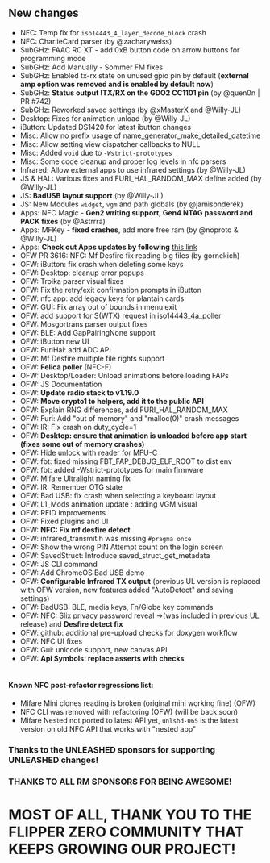 ## New changes
* NFC: Temp fix for `iso14443_4_layer_decode_block` crash
* NFC: CharlieCard parser (by @zacharyweiss)
* SubGHz: FAAC RC XT - add 0xB button code on arrow buttons for programming mode
* SubGHz: Add Manually - Sommer FM fixes
* SubGHz: Enabled tx-rx state on unused gpio pin by default (**external amp option was removed and is enabled by default now**)
* SubGHz: **Status output !TX/RX on the GDO2 CC1101 pin** (by @quen0n | PR #742)
* SubGHz: Reworked saved settings (by @xMasterX and @Willy-JL)
* Desktop: Fixes for animation unload (by @Willy-JL)
* iButton: Updated DS1420 for latest ibutton changes
* Misc: Allow no prefix usage of name_generator_make_detailed_datetime
* Misc: Allow setting view dispatcher callbacks to NULL
* Misc: Added `void` due to `-Wstrict-prototypes`
* Misc: Some code cleanup and proper log levels in nfc parsers
* Infrared: Allow external apps to use infrared settings (by @Willy-JL)
* JS & HAL: Various fixes and FURI_HAL_RANDOM_MAX define added (by @Willy-JL)
* JS: **BadUSB layout support** (by @Willy-JL)
* JS: New Modules `widget`, `vgm` and path globals (by @jamisonderek)
* Apps: NFC Magic - **Gen2 writing support, Gen4 NTAG password and PACK fixes** (by @Astrrra)
* Apps: MFKey - **fixed crashes**, add more free ram (by @noproto & @Willy-JL) 
* Apps: **Check out Apps updates by following** [this link](https://github.com/xMasterX/all-the-plugins/commits/dev)
* OFW PR 3616: NFC: Mf Desfire fix reading big files (by gornekich)
* OFW: iButton: fix crash when deleting some keys
* OFW: Desktop: cleanup error popups
* OFW: Troika parser visual fixes 
* OFW: Fix the retry/exit confirmation prompts in iButton
* OFW: nfc app: add legacy keys for plantain cards
* OFW: GUI: Fix array out of bounds in menu exit 
* OFW: add support for S(WTX) request in iso14443_4a_poller
* OFW: Mosgortrans parser output fixes
* OFW: BLE: Add GapPairingNone support 
* OFW: iButton new UI 
* OFW: FuriHal: add ADC API
* OFW: Mf Desfire multiple file rights support
* OFW: **Felica poller** (NFC-F)
* OFW: Desktop/Loader: Unload animations before loading FAPs
* OFW: JS Documentation
* OFW: **Update radio stack to v1.19.0**
* OFW: **Move crypto1 to helpers, add it to the public API**
* OFW: Explain RNG differences, add FURI_HAL_RANDOM_MAX
* OFW: Furi: Add "out of memory" and "malloc(0)" crash messages
* OFW: IR: Fix crash on duty_cycle=1
* OFW: **Desktop: ensure that animation is unloaded before app start (fixes some out of memory crashes)**
* OFW: Hide unlock with reader for MFU-C 
* OFW: fbt: fixed missing FBT_FAP_DEBUG_ELF_ROOT to dist env
* OFW: fbt: added -Wstrict-prototypes for main firmware
* OFW: Mifare Ultralight naming fix 
* OFW: IR: Remember OTG state
* OFW: Bad USB: fix crash when selecting a keyboard layout
* OFW: L1_Mods animation update : adding VGM visual 
* OFW: RFID Improvements 
* OFW: Fixed plugins and UI 
* OFW: **NFC: Fix mf desfire detect**
* OFW: infrared_transmit.h was missing `#pragma once`
* OFW: Show the wrong PIN Attempt count on the login screen
* OFW: SavedStruct: Introduce saved_struct_get_metadata
* OFW: JS CLI command
* OFW: Add ChromeOS Bad USB demo
* OFW: **Configurable Infrared TX output** (previous UL version is replaced with OFW version, new features added "AutoDetect" and saving settings)
* OFW: BadUSB: BLE, media keys, Fn/Globe key commands
* OFW: NFC: Slix privacy password reveal ->(was included in previous UL release) and **Desfire detect fix**
* OFW: github: additional pre-upload checks for doxygen workflow
* OFW: NFC UI fixes
* OFW: Gui: unicode support, new canvas API
* OFW: **Api Symbols: replace asserts with checks**
<br><br>
#### Known NFC post-refactor regressions list: 
- Mifare Mini clones reading is broken (original mini working fine) (OFW)
- NFC CLI was removed with refactoring (OFW) (will be back soon)
- Mifare Nested not ported to latest API yet, `unlshd-065` is the latest version on old NFC API that works with "nested app"

### Thanks to the UNLEASHED sponsors for supporting UNLEASHED changes!

### THANKS TO ALL RM SPONSORS FOR BEING AWESOME!

# MOST OF ALL, THANK YOU TO THE FLIPPER ZERO COMMUNITY THAT KEEPS GROWING OUR PROJECT!
